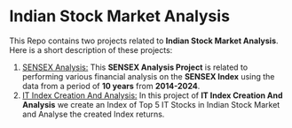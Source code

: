 # Indian Stock Market Analysis

This Repo contains two projects related to **Indian Stock Market Analysis**. Here is a short description of these projects:

1. [SENSEX Analysis:](./IndianITIndex.ipynb) This **SENSEX Analysis Project** is related to performing various financial analysis on the **SENSEX Index** using the data from a period of **10 years** from **2014-2024**.
2. [IT Index Creation And Analysis:](./SensexAnalysis.ipynb) In this project of **IT Index Creation And Analysis** we create an Index of Top 5 IT Stocks in Indian Stock Market and Analyse the created Index returns.
